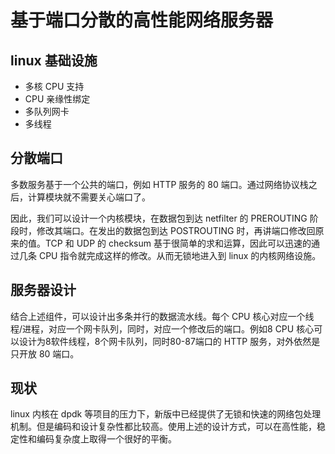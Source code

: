 # 基于端口分散的高性能网络服务器

## linux 基础设施
- 多核 CPU 支持
- CPU 亲缘性绑定
- 多队列网卡
- 多线程

## 分散端口
多数服务基于一个公共的端口，例如 HTTP 服务的 80 端口。通过网络协议栈之后，计算模块就不需要关心端口了。

因此，我们可以设计一个内核模块，在数据包到达 netfilter 的 PREROUTING 阶段时，修改其端口。在发出的数据包到达 POSTROUTING 时，再讲端口修改回原来的值。TCP 和 UDP 的 checksum 基于很简单的求和运算，因此可以迅速的通过几条 CPU 指令就完成这样的修改。从而无锁地进入到 linux 的内核网络设施。

## 服务器设计
结合上述组件，可以设计出多条并行的数据流水线。每个 CPU 核心对应一个线程/进程，对应一个网卡队列，同时，对应一个修改后的端口。例如8 CPU 核心可以设计为8软件线程，8个网卡队列，同时80-87端口的 HTTP 服务，对外依然是只开放 80 端口。

## 现状

linux 内核在 dpdk 等项目的压力下，新版中已经提供了无锁和快速的网络包处理机制。但是编码和设计复杂性都比较高。使用上述的设计方式，可以在高性能，稳定性和编码复杂度上取得一个很好的平衡。
